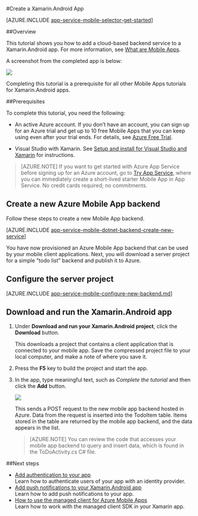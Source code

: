 <properties
	pageTitle="Get Started with Azure Mobile Apps for Xamarin.Android apps"
	description="Follow this tutorial to get started using Azure Mobile Apps for Xamarin Android development"
	services="app-service\mobile"
	documentationCenter="xamarin"
	authors="ggailey777"
	manager="erikre"
	editor="" />

<tags
	ms.service="app-service-mobile"
	ms.workload="mobile"
	ms.tgt_pltfrm="mobile-xamarin-android"
	ms.devlang="dotnet"
	ms.topic="hero-article"
	ms.date="08/11/2016"
	ms.author="glenga" />

#Create a Xamarin.Android App

[AZURE.INCLUDE [app-service-mobile-selector-get-started](../../includes/app-service-mobile-selector-get-started.md)]

##Overview

This tutorial shows you how to add a cloud-based backend service to a Xamarin.Android app. For more information, see [What are Mobile Apps](app-service-mobile-value-prop.md).

A screenshot from the completed app is below:

![][0]

Completing this tutorial is a prerequisite for all other Mobile Apps tutorials for Xamarin.Android apps.

##Prerequisites

To complete this tutorial, you need the following:

* An active Azure account. If you don't have an account, you can sign up for an Azure trial and get up to 10 free Mobile Apps that you can keep using even after your trial ends. For details, see [Azure Free Trial](https://azure.microsoft.com/pricing/free-trial/).

* Visual Studio with Xamarin. See [Setup and install for Visual Studio and Xamarin](https://msdn.microsoft.com/library/mt613162.aspx) for instructions.  
 
>[AZURE.NOTE] If you want to get started with Azure App Service before signing up for an Azure account, go to [Try App Service](https://tryappservice.azure.com/?appServiceName=mobile), where you can immediately create a short-lived starter Mobile App in App Service. No credit cards required; no commitments.

## Create a new Azure Mobile App backend

Follow these steps to create a new Mobile App backend.

[AZURE.INCLUDE [app-service-mobile-dotnet-backend-create-new-service](../../includes/app-service-mobile-dotnet-backend-create-new-service.md)]

You have now provisioned an Azure Mobile App backend that can be used by your mobile client applications. Next, you will download a server project for a simple "todo list" backend and publish it to Azure.

## Configure the server project

[AZURE.INCLUDE [app-service-mobile-configure-new-backend.md](../../includes/app-service-mobile-configure-new-backend.md)]

## Download and run the Xamarin.Android app

1. Under **Download and run your Xamarin.Android project**, click the **Download** button.

  	This downloads a project that contains a client application that is connected to your mobile app. Save the compressed project file to your local computer, and make a note of where you save it.

2. Press the **F5** key to build the project and start the app.

3. In the app, type meaningful text, such as _Complete the tutorial_ and then click the **Add** button.

	![][10]

	This sends a POST request to the new mobile app backend hosted in Azure. Data from the request is inserted into the TodoItem table. Items stored in the table are returned by the mobile app backend, and the data appears in the list.

	> [AZURE.NOTE] You can review the code that accesses your mobile app backend to query and insert data, which is found in the ToDoActivity.cs C# file.

##Next steps

* [Add authentication to your app ](app-service-mobile-xamarin-android-get-started-users.md)  
Learn how to authenticate users of your app with an identity provider.
* [Add push notifications to your Xamarin.Android app](app-service-mobile-xamarin-android-get-started-push.md)  
Learn how to add push notifications to your app.
* [How to use the managed client for Azure Mobile Apps](app-service-mobile-dotnet-how-to-use-client-library.md)  
Learn how to work with the managed client SDK in your Xamarin app. 


<!-- Images. -->
[0]: ./media/app-service-mobile-xamarin-android-get-started/mobile-quickstart-completed-android.png
[6]: ./media/app-service-mobile-xamarin-android-get-started/mobile-portal-quickstart-xamarin.png
[8]: ./media/app-service-mobile-xamarin-android-get-started/mobile-xamarin-project-android-vs.png
[9]: ./media/app-service-mobile-xamarin-android-get-started/mobile-xamarin-project-android-xs.png
[10]: ./media/app-service-mobile-xamarin-android-get-started/mobile-quickstart-startup-android.png

<!-- URLs. -->
[Azure Portal]: https://azure.portal.com/
[Visual Studio]: https://go.microsoft.com/fwLink/p/?LinkID=534203
